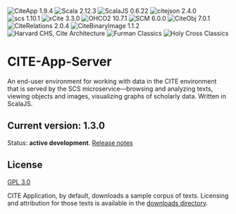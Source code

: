 ![CiteApp 1.9.4](https://img.shields.io/badge/CiteApp-1.9.4-blue.svg) ![Scala 2.12.3](https://img.shields.io/badge/scala-2.12.3-brightgreen.svg) ![ScalaJS 0.6.22](https://img.shields.io/badge/scala%20js-0.6.22-brightgreen.svg) ![citejson 2.4.0](https://img.shields.io/badge/citejson-2.4.0-green.svg) ![scs 1.10.1](https://img.shields.io/badge/scs-1.10.1-green.svg) ![xCite 3.3.0](https://img.shields.io/badge/xcite-3.3.0-green.svg) ![OHCO2 10.7.1](https://img.shields.io/badge/ohco2-10.7.1-green.svg) ![SCM 6.0.0](https://img.shields.io/badge/scm-6.0.0-green.svg) ![CiteObj 7.0.1](https://img.shields.io/badge/citeobj-7.0.1-green.svg) ![CiteRelations 2.0.4](https://img.shields.io/badge/citerelations-2.0.4-green.svg) ![CiteBinaryImage 1.1.2](https://img.shields.io/badge/citebinaryimage-1.1.2-green.svg) ![Harvard CHS, Cite Architecture](https://img.shields.io/badge/harvard%20chs-cite--architecture-A51C30.svg) ![Furman Classics](https://img.shields.io/badge/furman-classics-582C83.svg) ![Holy Cross Classics](https://img.shields.io/badge/holy%20cross-classics-602d89.svg)

# CITE-App-Server
An end-user environment for working with data in the CITE environment that is served by the SCS microservice—browsing and analyzing texts, viewing objects and images, visualizing graphs of scholarly data. Written in ScalaJS.

## Current version: 1.3.0

Status:  **active development**. [Release notes](releases.md)

## License

[GPL 3.0](https://opensource.org/licenses/gpl-3.0.html)

CITE Application, by default, downloads a sample corpus of texts. Licensing and attribution for those texts is available in the [downloads directory](downloads).

